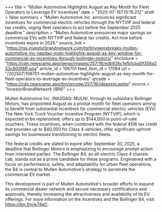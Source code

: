+++
title = "Mullen Automotive Highlights August as Key Month for Fleet Operators to Leverage EV Incentives"
date = "2025-07-16T13:15:21Z"
draft = false
summary = "Mullen Automotive Inc. announces significant incentives for commercial electric vehicles through the NYTVIP and federal tax credits, urging fleet operators to act before the September 2025 deadline."
description = "Mullen Automotive announces major savings on commercial EVs with NYTVIP and federal tax credits. Act now before incentives expire in 2025."
source_link = "https://rss.investorbrandnetwork.com/tg/tinygemsbreaks-mullen-automotive-inc-nasdaq-muln-highlights-august-as-key-window-for-commercial-ev-incentives-through-bollinger-motors/"
enclosure = "https://cdn.newsramp.app/genai/images/257/16/edb926c1efb1cba0f356a233c800f8ff.png"
article_id = 106701
feed_item_id = 17084
url = "/202507/106701-mullen-automotive-highlights-august-as-key-month-for-fleet-operators-to-leverage-ev-incentives"
qrcode = "https://cdn.newsramp.app/ibn/qrcode/257/16/ideaqxjg.webp"
source = "InvestorBrandNetwork (IBN)"
+++

<p>Mullen Automotive Inc. (NASDAQ: MULN), through its subsidiary Bollinger Motors, has pinpointed August as a pivotal month for fleet operators aiming to benefit from substantial incentives for commercial electric vehicles (EVs). The New York Truck Voucher Incentive Program (NYTVIP), which is expected to be replenished, offers up to $144,000 in point-of-sale vouchers. These incentives, when combined with the federal 45W tax credit that provides up to $40,000 for Class 4 vehicles, offer significant upfront savings for businesses transitioning to electric fleets.</p><p>The federal credits are slated to expire after September 30, 2025, a deadline that Bollinger Motors is emphasizing to encourage prompt action from interested parties. The Bollinger B4, an all-electric Class 4 chassis cab, stands out as a prime candidate for these programs. Engineered with a focus on performance, safety, and adaptability for urban fleet operations, the B4 is central to Mullen Automotive's strategy to penetrate the commercial EV market.</p><p>This development is part of Mullen Automotive's broader efforts to expand its commercial dealer network and secure necessary certifications and approvals, thereby increasing the attractiveness and availability of its EV offerings. For more information on the incentives and the Bollinger B4, visit <a href='https://ibn.fm/w74eC' rel='nofollow' target='_blank'>https://ibn.fm/w74eC</a>.</p>